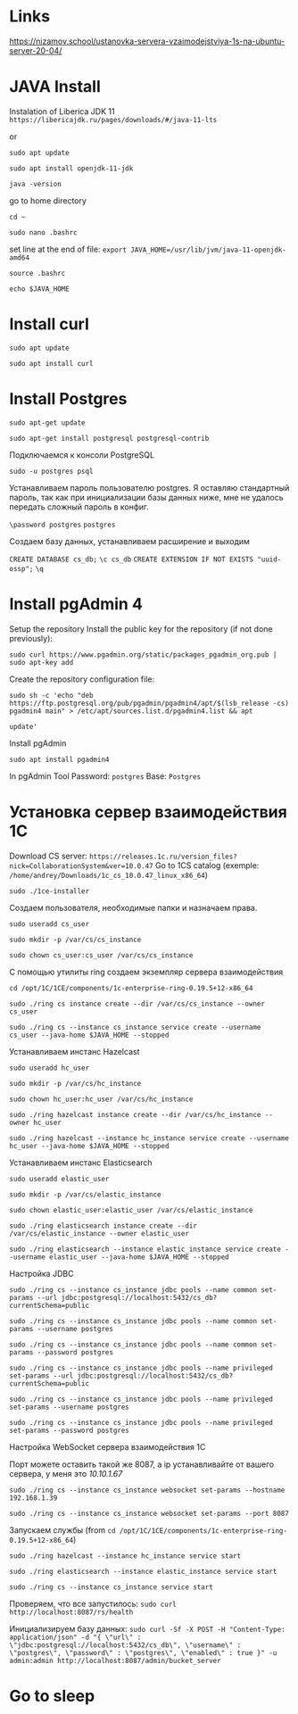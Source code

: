 
# Links

https://nizamov.school/ustanovka-servera-vzaimodejstviya-1s-na-ubuntu-server-20-04/

# JAVA Install

Instalation of Liberica JDK 11 `https://libericajdk.ru/pages/downloads/#/java-11-lts`

or

`sudo apt update`

`sudo apt install openjdk-11-jdk`

`java -version`

go to home directory

`cd ~`

`sudo nano .bashrc`

set line at the end of file: `export JAVA_HOME=/usr/lib/jvm/java-11-openjdk-amd64`

`source .bashrc`

`echo $JAVA_HOME`

# Install curl

`sudo apt update`

`sudo apt install curl`

# Install Postgres

`sudo apt-get update`

`sudo apt-get install postgresql postgresql-contrib`

Подключаемся к консоли PostgreSQL

`sudo -u postgres psql`

Устанавливаем пароль пользователю postgres. Я оставляю стандартный пароль, так как при инициализации базы данных ниже, мне не удалось передать сложный пароль в конфиг.

`\password postgres`
`postgres`

Создаем базу данных, устанавливаем расширение и выходим

`CREATE DATABASE cs_db;`
`\c cs_db`
`CREATE EXTENSION IF NOT EXISTS "uuid-ossp";`
`\q`

# Install pgAdmin 4

Setup the repository
Install the public key for the repository (if not done previously):

`sudo curl https://www.pgadmin.org/static/packages_pgadmin_org.pub | sudo apt-key add`

Create the repository configuration file:

`sudo sh -c 'echo "deb https://ftp.postgresql.org/pub/pgadmin/pgadmin4/apt/$(lsb_release -cs) pgadmin4 main" > /etc/apt/sources.list.d/pgadmin4.list && apt`

`update'`

Install pgAdmin

`sudo apt install pgadmin4`

In pgAdmin Tool
Password: `postgres`
Base: `Postgres`

# Установка сервер взаимодействия 1С
Download CS server: `https://releases.1c.ru/version_files?nick=CollaborationSystem&ver=10.0.47`
Go to 1CS catalog (exemple: `/home/andrey/Downloads/1c_cs_10.0.47_linux_x86_64`)

`sudo ./1ce-installer`

Создаем пользователя, необходимые папки и назначаем права.

`sudo useradd cs_user`

`sudo mkdir -p /var/cs/cs_instance`

`sudo chown cs_user:cs_user /var/cs/cs_instance`

С помощью утилиты ring создаем экземпляр сервера взаимодействия

`cd /opt/1C/1CE/components/1c-enterprise-ring-0.19.5+12-x86_64`

`sudo ./ring cs instance create --dir /var/cs/cs_instance --owner cs_user`

`sudo ./ring cs --instance cs_instance service create --username cs_user --java-home $JAVA_HOME --stopped`

Устанавливаем инстанс Hazelcast

`sudo useradd hc_user`

`sudo mkdir -p /var/cs/hc_instance`

`sudo chown hc_user:hc_user /var/cs/hc_instance`

`sudo ./ring hazelcast instance create --dir /var/cs/hc_instance --owner hc_user`

`sudo ./ring hazelcast --instance hc_instance service create --username hc_user --java-home $JAVA_HOME --stopped`

Устанавливаем инстанс Elasticsearch

`sudo useradd elastic_user`

`sudo mkdir -p /var/cs/elastic_instance`

`sudo chown elastic_user:elastic_user /var/cs/elastic_instance`

`sudo ./ring elasticsearch instance create --dir /var/cs/elastic_instance --owner elastic_user`

`sudo ./ring elasticsearch --instance elastic_instance service create --username elastic_user --java-home $JAVA_HOME --stopped`

Настройка JDBC

`sudo ./ring cs --instance cs_instance jdbc pools --name common set-params --url jdbc:postgresql://localhost:5432/cs_db?currentSchema=public`

`sudo ./ring cs --instance cs_instance jdbc pools --name common set-params --username postgres`

`sudo ./ring cs --instance cs_instance jdbc pools --name common set-params --password postgres`

`sudo ./ring cs --instance cs_instance jdbc pools --name privileged set-params --url jdbc:postgresql://localhost:5432/cs_db?currentSchema=public`

`sudo ./ring cs --instance cs_instance jdbc pools --name privileged set-params --username postgres`

`sudo ./ring cs --instance cs_instance jdbc pools --name privileged set-params --password postgres`

Настройка WebSocket сервера взаимодействия 1С

Порт можете оставить такой же 8087, а ip устанавливайте от вашего сервера, у меня это *10.10.1.67*

`sudo ./ring cs --instance cs_instance websocket set-params --hostname 192.168.1.39`

`sudo ./ring cs --instance cs_instance websocket set-params --port 8087`

Запускаем службы (from `cd /opt/1C/1CE/components/1c-enterprise-ring-0.19.5+12-x86_64`)

`sudo ./ring hazelcast --instance hc_instance service start`

`sudo ./ring elasticsearch --instance elastic_instance service start`

`sudo ./ring cs --instance cs_instance service start`

Проверяем, что все запустилось: `sudo curl http://localhost:8087/rs/health`

Инициализируем базу данных: 
`sudo curl -Sf -X POST -H "Content-Type: application/json" -d "{ \"url\" : \"jdbc:postgresql://localhost:5432/cs_db\", \"username\" : \"postgres\", \"password\" : \"postgres\", \"enabled\" : true }" -u admin:admin http://localhost:8087/admin/bucket_server`


# Go to sleep
